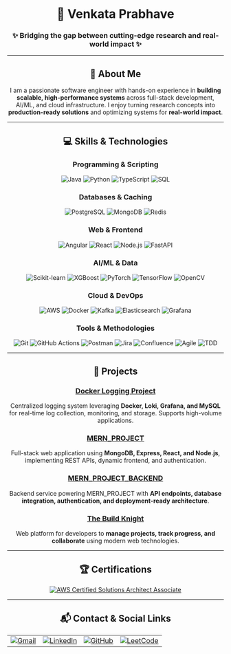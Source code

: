 <center>

# 👋 Venkata Prabhave

<h3>✨ Bridging the gap between cutting-edge research and real-world impact ✨</h3>

---

## 🚀 About Me
I am a passionate software engineer with hands-on experience in **building scalable, high-performance systems** across full-stack development, AI/ML, and cloud infrastructure. I enjoy turning research concepts into **production-ready solutions** and optimizing systems for **real-world impact**.

---

## 💻 Skills & Technologies

### Programming & Scripting
![Java](https://img.shields.io/badge/Java-007396?style=for-the-badge&logo=java&logoColor=white)
![Python](https://img.shields.io/badge/Python-3776AB?style=for-the-badge&logo=python&logoColor=white)
![TypeScript](https://img.shields.io/badge/TypeScript-3178C6?style=for-the-badge&logo=typescript&logoColor=white)
![SQL](https://img.shields.io/badge/SQL-4479A1?style=for-the-badge&logo=mysql&logoColor=white)

### Databases & Caching
![PostgreSQL](https://img.shields.io/badge/PostgreSQL-336791?style=for-the-badge&logo=postgresql&logoColor=white)
![MongoDB](https://img.shields.io/badge/MongoDB-47A248?style=for-the-badge&logo=mongodb&logoColor=white)
![Redis](https://img.shields.io/badge/Redis-DC382D?style=for-the-badge&logo=redis&logoColor=white)

### Web & Frontend
![Angular](https://img.shields.io/badge/Angular-DD0031?style=for-the-badge&logo=angular&logoColor=white)
![React](https://img.shields.io/badge/React-61DAFB?style=for-the-badge&logo=react&logoColor=black)
![Node.js](https://img.shields.io/badge/Node.js-339933?style=for-the-badge&logo=node.js&logoColor=white)
![FastAPI](https://img.shields.io/badge/FastAPI-009688?style=for-the-badge)

### AI/ML & Data
![Scikit-learn](https://img.shields.io/badge/Scikit--learn-F7931E?style=for-the-badge)
![XGBoost](https://img.shields.io/badge/XGBoost-FF6600?style=for-the-badge)
![PyTorch](https://img.shields.io/badge/PyTorch-EE4C2C?style=for-the-badge&logo=pytorch&logoColor=white)
![TensorFlow](https://img.shields.io/badge/TensorFlow-FF6F00?style=for-the-badge&logo=tensorflow&logoColor=white)
![OpenCV](https://img.shields.io/badge/OpenCV-5C3EE8?style=for-the-badge)

### Cloud & DevOps
![AWS](https://img.shields.io/badge/AWS-Certified-232F3E?style=for-the-badge&logo=amazon-aws&logoColor=white)
![Docker](https://img.shields.io/badge/Docker-2496ED?style=for-the-badge&logo=docker&logoColor=white)
![Kafka](https://img.shields.io/badge/Kafka-231F20?style=for-the-badge&logo=apachekafka&logoColor=white)
![Elasticsearch](https://img.shields.io/badge/Elasticsearch-005571?style=for-the-badge&logo=elasticsearch&logoColor=white)
![Grafana](https://img.shields.io/badge/Grafana-F46800?style=for-the-badge&logo=grafana&logoColor=white)

### Tools & Methodologies
![Git](https://img.shields.io/badge/Git-F05032?style=for-the-badge&logo=git&logoColor=white)
![GitHub Actions](https://img.shields.io/badge/GitHub_Actions-2088FF?style=for-the-badge&logo=githubactions&logoColor=white)
![Postman](https://img.shields.io/badge/Postman-FF6C37?style=for-the-badge&logo=postman&logoColor=white)
![Jira](https://img.shields.io/badge/Jira-0052CC?style=for-the-badge&logo=jira&logoColor=white)
![Confluence](https://img.shields.io/badge/Confluence-0052CC?style=for-the-badge&logo=confluence&logoColor=white)
![Agile](https://img.shields.io/badge/Agile-0052CC?style=for-the-badge)
![TDD](https://img.shields.io/badge/TDD-FFDD00?style=for-the-badge)

---

## 📂 Projects

### [Docker Logging Project](https://github.com/Batpra/Docker-Logging-Project)  
Centralized logging system leveraging **Docker, Loki, Grafana, and MySQL** for real-time log collection, monitoring, and storage. Supports high-volume applications.

### [MERN_PROJECT](https://github.com/Batpra/MERN_PROJECT)  
Full-stack web application using **MongoDB, Express, React, and Node.js**, implementing REST APIs, dynamic frontend, and authentication.

### [MERN_PROJECT_BACKEND](https://github.com/Batpra/MERN_PROJECT_BACKEND)  
Backend service powering MERN_PROJECT with **API endpoints, database integration, authentication, and deployment-ready architecture**.

### [The Build Knight](https://github.com/Batpra/The-Build-Knight)  
Web platform for developers to **manage projects, track progress, and collaborate** using modern web technologies.

---

## 🏆 Certifications

[![AWS Certified Solutions Architect Associate](https://img.shields.io/badge/AWS-Certified_Solutions_Architect_Associate-FF9900?style=for-the-badge&logo=amazon-aws&logoColor=white)](https://cp.certmetrics.com/amazon/en/public/verify/credential/0168ec70433e4740a761959c521224c0)

---

<center>

## 📬 Contact & Social Links

<table>
<tr>
<td>
<a href="mailto:prabhave.v@gmail.com">
<img src="https://img.shields.io/badge/Gmail-D14836?style=for-the-badge&logo=gmail&logoColor=white" alt="Gmail"/>
</a>
</td>
<td>
<a href="https://www.linkedin.com/in/prabhave585">
<img src="https://img.shields.io/badge/LinkedIn-0A66C2?style=for-the-badge&logo=linkedin&logoColor=white" alt="LinkedIn"/>
</a>
</td>
<td>
<a href="https://github.com/Batpra">
<img src="https://img.shields.io/badge/GitHub-181717?style=for-the-badge&logo=github&logoColor=white" alt="GitHub"/>
</a>
</td>
<td>
<a href="https://leetcode.com/u/Prabhave_Imbatman">
<img src="https://img.shields.io/badge/LeetCode-FFA116?style=for-the-badge&logo=leetcode&logoColor=black" alt="LeetCode"/>
</a>
</td>
</tr>
</table>

</center>


</center>
